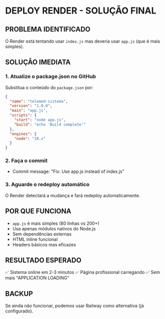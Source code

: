 # DEPLOY RENDER - SOLUÇÃO FINAL

## PROBLEMA IDENTIFICADO
O Render está tentando usar `index.js` mas deveria usar `app.js` (que é mais simples).

## SOLUÇÃO IMEDIATA

### 1. Atualize o package.json no GitHub
Substitua o conteúdo do `package.json` por:

```json
{
  "name": "telemed-sistema",
  "version": "1.0.0",
  "main": "app.js",
  "scripts": {
    "start": "node app.js",
    "build": "echo 'Build complete'"
  },
  "engines": {
    "node": "18.x"
  }
}
```

### 2. Faça o commit
- Commit message: "Fix: Use app.js instead of index.js"

### 3. Aguarde o redeploy automático
O Render detectará a mudança e fará redeploy automaticamente.

## POR QUE FUNCIONA
- `app.js` é mais simples (80 linhas vs 200+)
- Usa apenas módulos nativos do Node.js
- Sem dependências externas
- HTML inline funcional
- Headers básicos mas eficazes

## RESULTADO ESPERADO
✅ Sistema online em 2-3 minutos
✅ Página profissional carregando
✅ Sem mais "APPLICATION LOADING"

## BACKUP
Se ainda não funcionar, podemos usar Railway como alternativa (já configurado).
